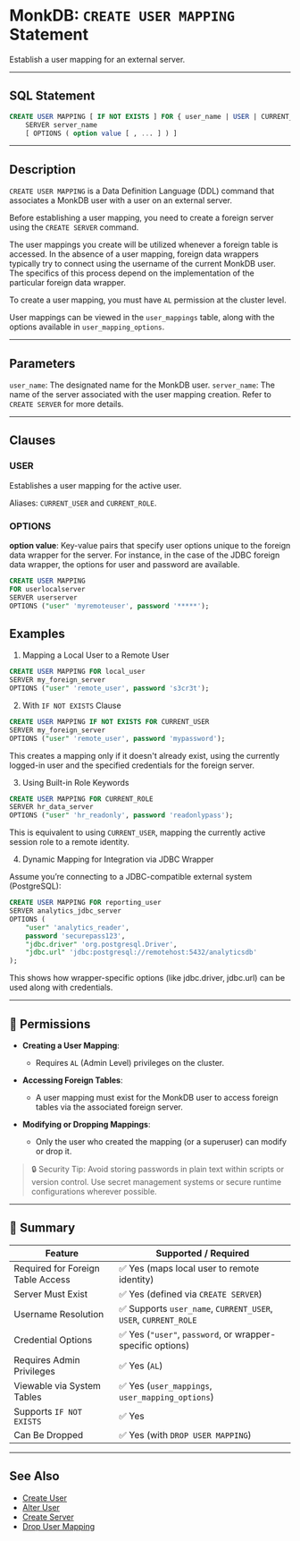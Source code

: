 # MonkDB: `CREATE USER MAPPING` Statement

Establish a user mapping for an external server.

---

## SQL Statement

```sql
CREATE USER MAPPING [ IF NOT EXISTS ] FOR { user_name | USER | CURRENT_ROLE | CURRENT_USER }
    SERVER server_name
    [ OPTIONS ( option value [ , ... ] ) ]
```

---

## Description

`CREATE USER MAPPING` is a Data Definition Language (DDL) command that associates a MonkDB user with a user on an external server.

Before establishing a user mapping, you need to create a foreign server using the `CREATE SERVER` command.

The user mappings you create will be utilized whenever a foreign table is accessed. In the absence of a user mapping, foreign data wrappers typically try to connect using the username of the current MonkDB user. The specifics of this process depend on the implementation of the particular foreign data wrapper. 

To create a user mapping, you must have `AL` permission at the cluster level.

User mappings can be viewed in the `user_mappings` table, along with the options available in `user_mapping_options`.

---

## Parameters

`user_name`: The designated name for the MonkDB user.
`server_name`: The name of the server associated with the user mapping creation. Refer to `CREATE SERVER` for more details.

---

## Clauses  

### USER  

Establishes a user mapping for the active user.  

Aliases: `CURRENT_USER` and `CURRENT_ROLE`. 

### OPTIONS  

**option value**:  Key-value pairs that specify user options unique to the foreign data wrapper for the server. For instance, in the case of the JDBC foreign data wrapper, the options for user and password are available.

```sql
CREATE USER MAPPING
FOR userlocalserver
SERVER userserver
OPTIONS ("user" 'myremoteuser', password '*****');
```

## Examples

1.  Mapping a Local User to a Remote User

```sql
CREATE USER MAPPING FOR local_user
SERVER my_foreign_server
OPTIONS ("user" 'remote_user', password 's3cr3t');
```

2. With `IF NOT EXISTS` Clause

```sql
CREATE USER MAPPING IF NOT EXISTS FOR CURRENT_USER
SERVER my_foreign_server
OPTIONS ("user" 'remote_user', password 'mypassword');
```

This creates a mapping only if it doesn't already exist, using the currently logged-in user and the specified credentials for the foreign server.

3. Using Built-in Role Keywords

```sql
CREATE USER MAPPING FOR CURRENT_ROLE
SERVER hr_data_server
OPTIONS ("user" 'hr_readonly', password 'readonlypass');
```

This is equivalent to using `CURRENT_USER`, mapping the currently active session role to a remote identity.

4. Dynamic Mapping for Integration via JDBC Wrapper

Assume you’re connecting to a JDBC-compatible external system (PostgreSQL):

```sql
CREATE USER MAPPING FOR reporting_user
SERVER analytics_jdbc_server
OPTIONS (
    "user" 'analytics_reader',
    password 'securepass123',
    "jdbc.driver" 'org.postgresql.Driver',
    "jdbc.url" 'jdbc:postgresql://remotehost:5432/analyticsdb'
);
```

This shows how wrapper-specific options (like jdbc.driver, jdbc.url) can be used along with credentials.

---
## 🔐 Permissions

- **Creating a User Mapping**:
  - Requires `AL` (Admin Level) privileges on the cluster.
  
- **Accessing Foreign Tables**:
  - A user mapping must exist for the MonkDB user to access foreign tables via the associated foreign server.

- **Modifying or Dropping Mappings**:
  - Only the user who created the mapping (or a superuser) can modify or drop it.

> 🔒 Security Tip: Avoid storing passwords in plain text within scripts or version control. Use secret management systems or secure runtime configurations wherever possible.

---

## 🏁 Summary

| Feature                           | Supported / Required                                                |
|-----------------------------------|---------------------------------------------------------------------|
| Required for Foreign Table Access | ✅ Yes (maps local user to remote identity)                         |
| Server Must Exist                 | ✅ Yes (defined via `CREATE SERVER`)                                |
| Username Resolution               | ✅ Supports `user_name`, `CURRENT_USER`, `USER`, `CURRENT_ROLE`     |
| Credential Options                | ✅ Yes (`"user"`, `password`, or wrapper-specific options)          |
| Requires Admin Privileges         | ✅ Yes (`AL`)                                                       |
| Viewable via System Tables        | ✅ Yes (`user_mappings`, `user_mapping_options`)                    |
| Supports `IF NOT EXISTS`          | ✅ Yes                                                              |
| Can Be Dropped                    | ✅ Yes (with `DROP USER MAPPING`)                                   |

---

## See Also

- [Create User](./37_CREATE_USER.md)
- [Alter User](./18_ALTER_USER.md)
- [Create Server](./32_CREATE_SERVER.md)
- [Drop User Mapping](./56_DROP_USER_MAPPING.md)